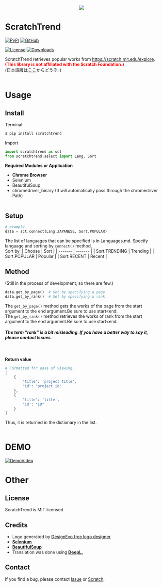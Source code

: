 <div align="center"><img src="https://user-images.githubusercontent.com/105550500/197376654-a36e55d0-35ac-42c8-aed5-23e9a48c04fd.jpg" /></div>

# ScratchTrend
[![PyPI](https://img.shields.io/badge/PyPI-dummy?style=for-the-badge&logo=pypi&labelColor=gray&color=red)](https://pypi.org/project/scratchtrend/)
[![GitHub](https://img.shields.io/badge/GitHub-dummy?style=for-the-badge&logo=github&labelColor=gray&color=blue)](https://github.com/henji243/ScratchTrend)

[![License](https://img.shields.io/github/license/henji243/ScratchTrend)](https://github.com/henji243/ScratchTrend)
[![Downloads](https://img.shields.io/pypi/dd/scratchtrend?color=%2383ccd2&label=PyPI%20Downloads&logo=PyPI&logoColor=%2383ccd2)](https://pypi.org/project/scratchtrend)

ScratchTrend retrieves popular works from https://scratch.mit.edu/explore.
<br />
<span style="color:red;">**(This library is not affiliated with the Scratch Foundation.)**</span><br/>
(日本語版は[ここ](https://github.com/henji243/ScratchTrend/blob/main/README_ja.md)からどうぞ。)
<br /><br />
# Usage
## Install
Terminal
```sh
$ pip install scratchtrend
```
Import
```python
import scratchtrend as sct
from scratchtrend.select import Lang, Sort
```
**Required Modules or Application**
- **Chrome Browser**
- Selenium
- BeautifulSoup
- chromedriver_binary  (It will automatically pass through the chromedriver Path)
<br /><br />

## Setup
```python
# example
data = sct.connect(Lang.JAPANESE, Sort.POPULAR)
```
The list of languages that can be specified is in Languages.md.
Specify language and sorting by ```connect()``` method.<br />
Sort by:
| Choose | Sort |
| ------- | ------- |
| Sort.TRENDING | Trending |
| Sort.POPULAR | Popular |
| Sort.RECENT | Recent |
<br />

## Method
(Still in the process of development, so there are few.)
```python
data.get_by_page()  # Get by specifying a page
data.get_by_rank()  # Get by specifying a rank
```
The ```get_by_page()``` method gets the works of the page from the start argument to the end argument.Be sure to use start&lt;end.<br />
The ```get_by_rank()``` method retrieves the works of rank from the start argument to the end argument.Be sure to use start&lt;end.
##### The term "rank" is a bit misleading. If you have a better way to say it, please contact Issues.
<br />

**Return value**
```python
# Formatted for ease of viewing.
[
    {
        'title': 'project title',
        'id': "project id"
    },
    {
        'title': 'title',
        'id': "ID"
    }
]
```
Thus, it is returned in the dictionary in the list.
<br /><br />
# DEMO
<a href="https://youtu.be/P-7ia4hHtjY" target="_blank"><img src="https://user-images.githubusercontent.com/105550500/198833200-901bc950-6799-4ec0-852a-8a1af70ee87f.png" alt="DemoVideo" /></a>


# Other
## License
ScratchTrend is MIT licensed.
## Credits
- Logo generated by <a href="https://www.designevo.com/" title="Free Online Logo Maker">DesignEvo free logo designer</a>
- [**Selenium**](https://github.com/SeleniumHQ/selenium)
- [**BeautifulSoup**](https://www.crummy.com/software/BeautifulSoup/)
- Translation was done using [**DeepL.**](https://www.deepl.com/translator)

## Contact
If you find a bug, please contact [Issue](https://github.com/henji243/ScratchTrend/issues) or [Scratch](https://scratch.mit.edu/projects/753404201/).
